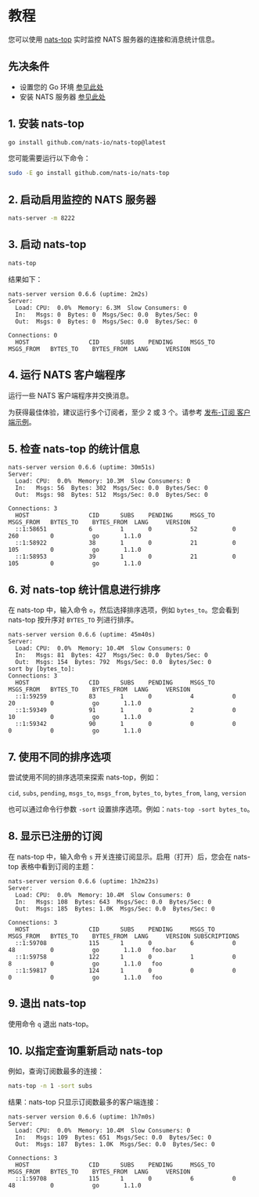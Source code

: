 # 教程

您可以使用 [nats-top](https://github.com/nats-io/nats-top) 实时监控 NATS 服务器的连接和消息统计信息。

## 先决条件

* 设置您的 Go 环境 [参见此处](https://golang.org/doc/install)
* 安装 NATS 服务器 [参见此处](../../../running-a-nats-service/installation.md)

## 1. 安装 nats-top

```bash
go install github.com/nats-io/nats-top@latest
```

您可能需要运行以下命令：

```bash
sudo -E go install github.com/nats-io/nats-top
```

## 2. 启动启用监控的 NATS 服务器

```bash
nats-server -m 8222
```

## 3. 启动 nats-top

```bash
nats-top
```

结果如下：

```text
nats-server version 0.6.6 (uptime: 2m2s)
Server:
  Load: CPU:  0.0%  Memory: 6.3M  Slow Consumers: 0
  In:   Msgs: 0  Bytes: 0  Msgs/Sec: 0.0  Bytes/Sec: 0
  Out:  Msgs: 0  Bytes: 0  Msgs/Sec: 0.0  Bytes/Sec: 0

Connections: 0
  HOST                 CID      SUBS    PENDING     MSGS_TO     MSGS_FROM   BYTES_TO    BYTES_FROM  LANG     VERSION
```

## 4. 运行 NATS 客户端程序

运行一些 NATS 客户端程序并交换消息。

为获得最佳体验，建议运行多个订阅者，至少 2 或 3 个。请参考 [发布-订阅 客户端示例](../../../running-a-nats-service/clients.md)。

## 5. 检查 nats-top 的统计信息

```text
nats-server version 0.6.6 (uptime: 30m51s)
Server:
  Load: CPU:  0.0%  Memory: 10.3M  Slow Consumers: 0
  In:   Msgs: 56  Bytes: 302  Msgs/Sec: 0.0  Bytes/Sec: 0
  Out:  Msgs: 98  Bytes: 512  Msgs/Sec: 0.0  Bytes/Sec: 0

Connections: 3
  HOST                 CID      SUBS    PENDING     MSGS_TO     MSGS_FROM   BYTES_TO    BYTES_FROM  LANG     VERSION
  ::1:58651            6        1       0           52          0           260         0           go       1.1.0
  ::1:58922            38       1       0           21          0           105         0           go       1.1.0
  ::1:58953            39       1       0           21          0           105         0           go       1.1.0
```

## 6. 对 nats-top 统计信息进行排序

在 nats-top 中，输入命令 `o`，然后选择排序选项，例如 `bytes_to`。您会看到 nats-top 按升序对 `BYTES_TO` 列进行排序。

```text
nats-server version 0.6.6 (uptime: 45m40s)
Server:
  Load: CPU:  0.0%  Memory: 10.4M  Slow Consumers: 0
  In:   Msgs: 81  Bytes: 427  Msgs/Sec: 0.0  Bytes/Sec: 0
  Out:  Msgs: 154  Bytes: 792  Msgs/Sec: 0.0  Bytes/Sec: 0
sort by [bytes_to]:
Connections: 3
  HOST                 CID      SUBS    PENDING     MSGS_TO     MSGS_FROM   BYTES_TO    BYTES_FROM  LANG     VERSION
  ::1:59259            83       1       0           4           0           20          0           go       1.1.0
  ::1:59349            91       1       0           2           0           10          0           go       1.1.0
  ::1:59342            90       1       0           0           0           0           0           go       1.1.0
```

## 7. 使用不同的排序选项

尝试使用不同的排序选项来探索 nats-top，例如：

`cid`, `subs`, `pending`, `msgs_to`, `msgs_from`, `bytes_to`, `bytes_from`, `lang`, `version`

也可以通过命令行参数 `-sort` 设置排序选项。例如：`nats-top -sort bytes_to`。

## 8. 显示已注册的订阅

在 nats-top 中，输入命令 `s` 开关连接订阅显示。启用（打开）后，您会在 nats-top 表格中看到订阅的主题：

```text
nats-server version 0.6.6 (uptime: 1h2m23s)
Server:
  Load: CPU:  0.0%  Memory: 10.4M  Slow Consumers: 0
  In:   Msgs: 108  Bytes: 643  Msgs/Sec: 0.0  Bytes/Sec: 0
  Out:  Msgs: 185  Bytes: 1.0K  Msgs/Sec: 0.0  Bytes/Sec: 0

Connections: 3
  HOST                 CID      SUBS    PENDING     MSGS_TO     MSGS_FROM   BYTES_TO    BYTES_FROM  LANG     VERSION SUBSCRIPTIONS
  ::1:59708            115      1       0           6           0           48          0           go       1.1.0   foo.bar
  ::1:59758            122      1       0           1           0           8           0           go       1.1.0   foo
  ::1:59817            124      1       0           0           0           0           0           go       1.1.0   foo
```

## 9. 退出 nats-top

使用命令 `q` 退出 nats-top。

## 10. 以指定查询重新启动 nats-top

例如，查询订阅数最多的连接：

```bash
nats-top -n 1 -sort subs
```

结果：nats-top 只显示订阅数最多的客户端连接：

```text
nats-server version 0.6.6 (uptime: 1h7m0s)
Server:
  Load: CPU:  0.0%  Memory: 10.4M  Slow Consumers: 0
  In:   Msgs: 109  Bytes: 651  Msgs/Sec: 0.0  Bytes/Sec: 0
  Out:  Msgs: 187  Bytes: 1.0K  Msgs/Sec: 0.0  Bytes/Sec: 0

Connections: 3
  HOST                 CID      SUBS    PENDING     MSGS_TO     MSGS_FROM   BYTES_TO    BYTES_FROM  LANG     VERSION
  ::1:59708            115      1       0           6           0           48          0           go       1.1.0
```